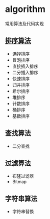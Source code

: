 # algorithm
常用算法及代码实现

## [排序算法](./Sort)

- 选择排序
- 冒泡排序
- 直接插入排序
- 二分插入排序
- 快速排序
- 归并排序
- 希尔排序
- 堆排序
- 计数排序
- 桶排序
- 基数排序

## 查找算法
- 二分查找

## 过滤算法
- 布隆过滤器
- Bitmap

## 字符串算法
- 字符串替换
